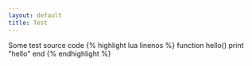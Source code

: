 ```yaml
---
layout: default
title: Test
---
```


Some test source code
{% highlight lua linenos %}
function hello()
	print "hello"
end
{% endhighlight %}

